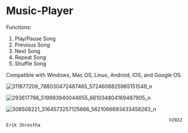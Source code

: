 # Music-Player 

Functions:
1) Play/Pause Song
2) Previous Song
3) Next Song
4) Repeat Song
5) Shuffle Song

Compatible with Windows, Mac OS, Linux, Android, IOS, and Google OS.

![311877208_788030472487465_5724608825965151549_n](https://user-images.githubusercontent.com/108941456/196001252-cf31b8af-13d6-4dd8-a0b8-3c44e60b9a4b.png)



![293617766_519993940044655_661034804169487905_n](https://user-images.githubusercontent.com/108941456/196001383-6549916a-7fd6-452a-839e-fcdd99be2809.png)


![308508221_3164573257125666_5621066693433458283_n](https://user-images.githubusercontent.com/108941456/196001256-1ddd6882-45a2-4144-be55-5b6e2ef66ce5.png)

                                                                  ©️2022 Erik Shrestha
